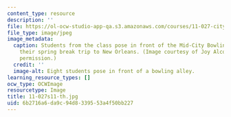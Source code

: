 ```yaml
---
content_type: resource
description: ''
file: https://ol-ocw-studio-app-qa.s3.amazonaws.com/courses/11-027-city-to-city-comparing-researching-and-writing-about-cities-new-orleans-spring-2011/6b2716a6da9c94d8339553a4f50bb227_11-027s11-th.jpg
file_type: image/jpeg
image_metadata:
  caption: Students from the class pose in front of the Mid-City Bowling Lanes during
    their spring break trip to New Orleans. (Image courtesy of Joy Alcock. Used with
    permission.)
  credit: ''
  image-alt: Eight students pose in front of a bowling alley.
learning_resource_types: []
ocw_type: OCWImage
resourcetype: Image
title: 11-027s11-th.jpg
uid: 6b2716a6-da9c-94d8-3395-53a4f50bb227
---
```

